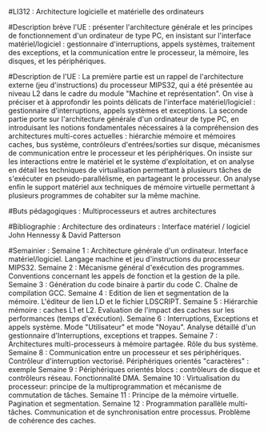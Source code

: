 #LI312 : Architecture logicielle et matérielle des ordinateurs

#Description brève l'UE :
présenter l'architecture générale et les principes de fonctionnement d'un ordinateur de type PC, en insistant sur l'interface matériel/logiciel : gestionnaire d'interruptions, appels systèmes, traitement des exceptions, et la communication entre le processeur, la mémoire, les disques, et les périphériques.

#Description de l'UE :
La première partie est un rappel de l'architecture externe (jeu d'instructions) du processeur MIPS32, qui a été présentée au niveau L2 dans le cadre du module "Machine et représentation". On vise à préciser et à approfondir les points délicats de l'interface matériel/logiciel : gestionnaire d'interruptions, appels systèmes et exceptions. La seconde partie porte sur l'architecture générale d'un ordinateur de type PC, en introduisant les notions fondamentales nécessaires à la compréhension des architectures multi-cores actuelles : hiérarchie mémoire et mémoires caches, bus système, contrôleurs d'entrées/sorties sur disque, mécanismes de communication entre le processeur et les périphériques. On insiste sur les interactions entre le matériel et le système d'exploitation, et on analyse en détail les techniques de virtualisation permettant à plusieurs tâches de s'exécuter en pseudo-parallélisme, en partageant le processeur. On analyse enfin le support matériel aux techniques de mémoire virtuelle permettant à plusieurs programmes de cohabiter sur la même machine.

#Buts pédagogiques :
Multiprocesseurs et autres architectures

#Bibliographie :
Architecture des ordinateurs : Interface matériel / logiciel John Hennessy & David Patterson

#Semainier :
Semaine 1 : Architecture générale d'un ordinateur. Interface matériel/logiciel. Langage machine et jeu d'instructions du processeur MIPS32.
Semaine 2 : Mécanisme général d'exécution des programmes. Conventions concernant les appels de fonction et la gestion de la pile.
Semaine 3 : Génération du code binaire à partir du code C. Chaîne de compilation GCC.
Semaine 4 : Edition de lien et segmentation de la mémoire. L'éditeur de lien LD et le fichier LDSCRIPT.
Semaine 5 : Hiérarchie mémoire : caches L1 et L2. Evaluation de l'impact des caches sur les performances (temps d'exécution).
Semaine 6 : Interruptions, Exceptions et appels système. Mode "Utilisateur" et mode "Noyau". Analyse détaillé d'un gestionnaire d'Interruptions, exceptions et trappes.
Semaine 7 : Architectures multi-processeurs à mémoire partagée. Rôle du bus système.
Semaine 8 : Communication entre un processeur et ses périphériques. Contrôleur d'interruption vectorisé. Périphériques orientés "caractères" : exemple
Semaine 9 : Périphériques orientés blocs : contrôleurs de disque et contrôleurs réseau. Fonctionnalité DMA.
Semaine 10 : Virtualisation du processeur: principe de la multiprogrammation et mécanisme de commutation de tâches.
Semaine 11 : Principe de la mémoire virtuelle. Pagination et segmentation.
Semaine 12 : Programmation parallèle multi-tâches. Communication et de synchronisation entre processus. Problème de cohérence des caches.
